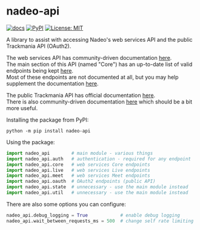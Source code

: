 # nadeo-api

<!-- [![tests](https://github.com/ezio416/py416/actions/workflows/tests.yml/badge.svg)](https://github.com/ezio416/py-nadeo-api/actions) -->
[![docs](https://readthedocs.org/projects/nadeo-api/badge/?version=latest)](https://nadeo-api.readthedocs.io/en/latest/)
[![PyPI](https://badge.fury.io/py/nadeo-api.svg)](https://pypi.org/project/nadeo-api/)
[![License: MIT](https://img.shields.io/badge/License-MIT-yellow.svg)](https://opensource.org/licenses/MIT)

A library to assist with accessing Nadeo's web services API and the public Trackmania API (OAuth2).

The web services API has community-driven documentation [here](https://webservices.openplanet.dev/).\
The main section of this API (named "Core") has an up-to-date list of valid endpoints being kept [here](https://github.com/openplanet-nl/core-api-tracking).\
Most of these endpoints are not documented at all, but you may help supplement the documentation [here](https://github.com/openplanet-nl/nadeoapi-docs).

The public Trackmania API has official documentation [here](https://api.trackmania.com/doc).\
There is also community-driven documentation [here](https://webservices.openplanet.dev/oauth/reference) which should be a bit more useful.

Installing the package from PyPI:
```
python -m pip install nadeo-api
```

Using the package:
```py
import nadeo_api        # main module - various things
import nadeo_api.auth   # authentication - required for any endpoint
import nadeo_api.core   # web services Core endpoints
import nadeo_api.live   # web services Live endpoints
import nadeo_api.meet   # web services Meet endpoints
import nadeo_api.oauth  # OAuth2 endpoints (public API)
import nadeo_api.state  # unnecessary - use the main module instead
import nadeo_api.util   # unnecessary - use the main module instead
```

There are also some options you can configure:
```py
nadeo_api.debug_logging = True            # enable debug logging
nadeo_api.wait_between_requests_ms = 500  # change self rate limiting
```

